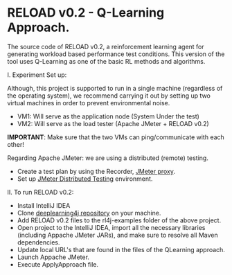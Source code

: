 # RELOAD v0.2 - Q-Learning Approach.
The source code of RELOAD v0.2, a reinforcement learning agent for generating workload based performance test conditions. This version of the tool uses Q-Learning as one of the basic RL methods and algorithms. 

I. Experiment Set up:

Although, this project is supported to run in a single machine (regardless of the operating system), we recommend carrying it out by setting up two virtual machines in order to prevent environmental noise.  

- VM1: Will serve as the application node (System Under the test) 
- VM2: Will serve as the load tester (Apache JMeter + RELOAD v0.2) 

**IMPORTANT**: Make sure that the two VMs can ping/communicate with each other! 

Regarding Apache JMeter: we are using a distributed (remote) testing. 

- Create a test plan by using the Recorder, [JMeter proxy](https://jmeter.apache.org/usermanual/jmeter_proxy_step_by_step.html). 
- Set up [JMeter Distributed Testing](https://jmeter.apache.org/usermanual/jmeter_distributed_testing_step_by_step.html) environment. 

II. To run RELOAD v0.2:

- Install IntelliJ IDEA 
- Clone [deeplearning4j repository](https://github.com/deeplearning4j/deeplearning4j-examples) on your machine. 
- Add RELOAD v0.2 files to the rl4j-examples folder of the above project. 
- Open project to the IntelliJ IDEA, import all the necessary libraries (including Appache JMeter JARs), and make sure to resolve all Maven dependencies. 
- Update local URL's that are found in the files of the QLearning approach. 
- Launch Appache JMeter. 
- Execute ApplyApproach file.
